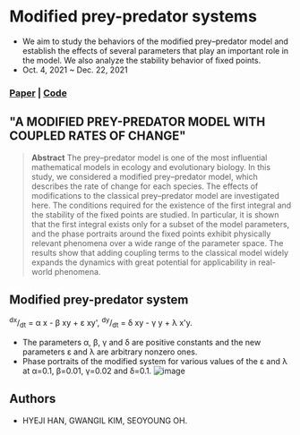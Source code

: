 # Modified prey-predator systems
- We aim to study the behaviors of the modified prey–predator model and establish the effects of several parameters that play an important role in the model. We also
analyze the stability behavior of fixed points.
- Oct. 4, 2021 ~ Dec. 22, 2021

### [Paper](http://ksiam-editor.s3.amazonaws.com/1640587303242-jksiam-2021v25p312.pdf) | [Code]() 
## "A MODIFIED PREY-PREDATOR MODEL WITH COUPLED RATES OF CHANGE"
> **Abstract** The prey–predator model is one of the most influential mathematical models in ecology and evolutionary biology. In this study, we considered a modified prey–predator model, which describes the rate of change for each species. The effects of modifications to the classical prey–predator model are investigated here. The conditions required for the existence of the first integral and the stability of the fixed points are studied. In particular, it is shown that the first integral exists only for a subset of the model parameters, and the phase portraits around the fixed points exhibit physically relevant phenomena over a wide range of the parameter space. The results show that adding coupling terms to the classical model widely expands the dynamics with great potential for applicability in real-world phenomena.

## Modified prey-predator system
<sup>dx</sup>/<sub>dt</sub> = &alpha; x - &beta; xy + &epsilon; xy',
<sup>dy</sup>/<sub>dt</sub> = &delta; xy - &gamma; y + &lambda; x'y.
- The parameters &alpha;, &beta;, &gamma; and &delta; are positive constants and the new parameters &epsilon; and &lambda; are arbitrary nonzero ones.
- Phase portraits of the modified system for various values of the &epsilon; and &lambda; at &alpha;=0.1, &beta;=0.01, &gamma;=0.02 and &delta;=0.1.
![image](https://user-images.githubusercontent.com/57218700/147870561-8a197af9-f1f2-4ad6-9f0c-6bf4a36e1095.png)

## Authors
- HYEJI HAN, GWANGIL KIM, SEOYOUNG OH. 
